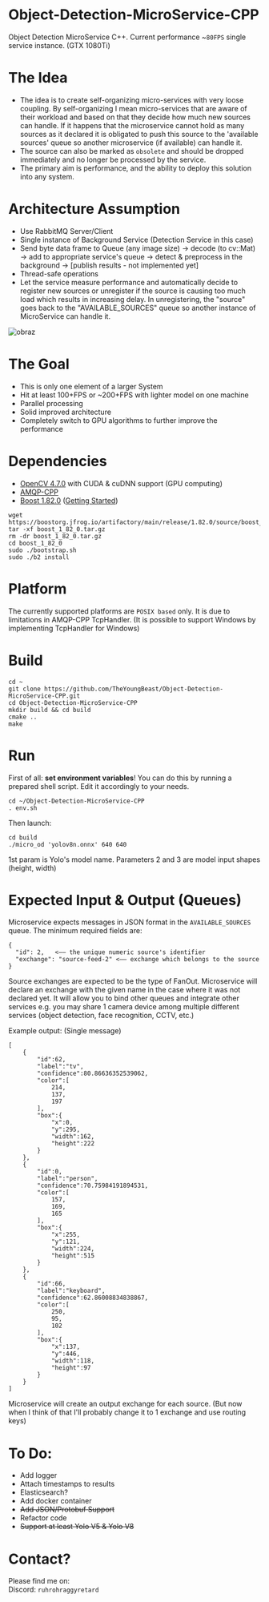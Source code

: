 # Object-Detection-MicroService-CPP
Object Detection MicroService C++.
Current performance ~``80FPS`` single service instance. (GTX 1080Ti) 

# The Idea
- The idea is to create self-organizing micro-services with very loose coupling. By self-organizing I mean micro-services that are aware of their workload and based on that they decide how much new sources can handle. If it happens that the microservice cannot hold as many sources as it declared it is obligated to push this source to the 'available sources' queue so another microservice (if available) can handle it.
- The source can also be marked as ``obsolete`` and should be dropped immediately and no longer be processed by the service.
- The primary aim is performance, and the ability to deploy this solution into any system.
  
# Architecture Assumption
- Use RabbitMQ Server/Client
- Single instance of Background Service (Detection Service in this case)
- Send byte data frame to Queue (any image size) -> decode (to cv::Mat) -> add to appropriate service's queue -> detect & preprocess in the background -> [publish results - not implemented yet]
- Thread-safe operations
- Let the service measure performance and automatically decide to register new sources or unregister if the source is causing too much load which results in increasing delay. In unregistering, the "source" goes back to the "AVAILABLE_SOURCES" queue so another instance of MicroService can handle it.

![obraz](https://github.com/TheYoungBeast/Object-Detection-MicroService-CPP/assets/19922252/fe0d9684-03ff-4659-911f-c88d0b40fd12)


# The Goal
- This is only one element of a larger System
- Hit at least 100+FPS or ~200+FPS with lighter model on one machine
- Parallel processing
- Solid improved architecture
- Completely switch to GPU algorithms to further improve the performance

# Dependencies
- [OpenCV 4.7.0](https://github.com/opencv/opencv/tree/4.7.0) with CUDA & cuDNN support (GPU computing)
- [AMQP-CPP](https://github.com/CopernicaMarketingSoftware/AMQP-CPP)
- [Boost 1.82.0](https://www.boost.org/users/history/version_1_82_0.html) ([Getting Started](https://www.boost.org/doc/libs/1_82_0/more/getting_started/unix-variants.html))
```
wget https://boostorg.jfrog.io/artifactory/main/release/1.82.0/source/boost_1_82_0.tar.gz
tar -xf boost_1_82_0.tar.gz
rm -dr boost_1_82_0.tar.gz
cd boost_1_82_0
sudo ./bootstrap.sh
sudo ./b2 install
```

# Platform
The currently supported platforms are ``POSIX based`` only.
It is due to limitations in AMQP-CPP TcpHandler. (It is possible to support Windows by implementing TcpHandler for Windows)

# Build
```
cd ~
git clone https://github.com/TheYoungBeast/Object-Detection-MicroService-CPP.git
cd Object-Detection-MicroService-CPP
mkdir build && cd build
cmake ..
make
```

# Run
First of all: **set environment variables**! You can do this by running a prepared shell script. Edit it accordingly to your needs.
```
cd ~/Object-Detection-MicroService-CPP
. env.sh
```
Then launch:
```
cd build
./micro_od 'yolov8n.onnx' 640 640
```
1st param is Yolo's model name. Parameters 2 and 3 are model input shapes (height, width)

# Expected Input & Output (Queues)
Microservice expects messages in JSON format in the ``AVAILABLE_SOURCES`` queue. The minimum required fields are:
```
{
  "id": 2,   <—— the unique numeric source's identifier
  "exchange": "source-feed-2" <—— exchange which belongs to the source
}
```
Source exchanges are expected to be the type of FanOut. Microservice will declare an exchange with the given name in the case where it was not declared yet.
It will allow you to bind other queues and integrate other services e.g. you may share 1 camera device among multiple different services (object detection, face recognition, CCTV, etc.)

Example output: (Single message)
```
[
    {
        "id":62,
        "label":"tv",
        "confidence":80.86636352539062,
        "color":[
            214,
            137,
            197
        ],
        "box":{
            "x":0,
            "y":295,
            "width":162,
            "height":222
        }
    },
    {
        "id":0,
        "label":"person",
        "confidence":70.75984191894531,
        "color":[
            157,
            169,
            165
        ],
        "box":{
            "x":255,
            "y":121,
            "width":224,
            "height":515
        }
    },
    {
        "id":66,
        "label":"keyboard",
        "confidence":62.86008834838867,
        "color":[
            250,
            95,
            102
        ],
        "box":{
            "x":137,
            "y":446,
            "width":118,
            "height":97
        }
    }
]
```
Microservice will create an output exchange for each source. (But now when I think of that I'll probably change it to 1 exchange and use routing keys)
  
# To Do:
- Add logger
- Attach timestamps to results 
- Elasticsearch?
- Add docker container
- ~~Add JSON/Protobuf Support~~
- Refactor code
- ~~Support at least Yolo V5 & Yolo V8~~

# Contact?
Please find me on: <br />
Discord: ``ruhrohraggyretard``
